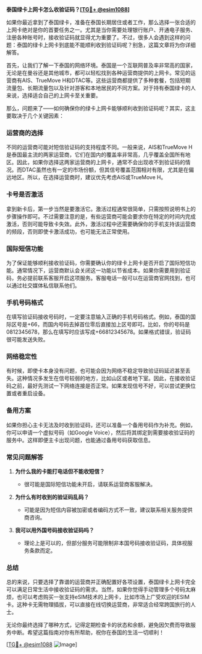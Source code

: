 **泰国绿卡上网卡怎么收验证码？[[TG💪+ @esim1088](https://t.me/s/esim1088)]**

如果你最近拿到了泰国绿卡，准备在泰国长期居住或者工作，那么选择一张合适的上网卡绝对是你的首要任务之一。尤其是当你需要处理银行账户、开通电子服务、注册各种账号时，接收验证码就显得尤为重要了。不过，很多人会遇到这样的问题：泰国的绿卡上网卡到底能不能顺利收到验证码呢？别急，这篇文章将为你详细解答。

首先，让我们了解一下泰国的网络环境。泰国是一个互联网普及率非常高的国家，无论是在曼谷还是其他城市，都可以轻松找到各种运营商提供的上网卡。常见的运营商有AIS、TrueMove H和DTAC等。这些运营商都提供了多种套餐，包括短期流量包、长期流量包以及针对游客和本地居民的不同方案。对于持有泰国绿卡的人来说，选择适合自己的上网卡至关重要。

那么，问题来了——如何确保你的绿卡上网卡能够顺利收到验证码呢？其实，这主要取决于几个关键因素：

### **运营商的选择**
不同的运营商可能对短信验证码的支持程度不同。一般来说，AIS和TrueMove H是泰国最主流的两家运营商，它们在国内的覆盖率非常高，几乎覆盖全国所有地区。因此，如果你选择这两家运营商的上网卡，通常不会出现收不到验证码的情况。而DTAC虽然也有一定的市场份额，但其信号覆盖范围相对有限，尤其是在偏远地区。所以，在选择运营商时，建议优先考虑AIS或TrueMove H。

### **卡号是否激活**
拿到新卡后，第一步当然是要激活它。激活过程通常很简单，只需按照说明书上的步骤操作即可。不过需要注意的是，有些运营商可能会要求你在特定的时间内完成激活，否则可能导致卡失效。此外，激活过程中还需要确保你的手机支持该运营商的频段，否则即使卡激活成功，也可能无法正常使用。

### **国际短信功能**
为了保证能够顺利接收验证码，你需要确认你的绿卡上网卡是否开启了国际短信功能。通常情况下，运营商默认会关闭这一功能以节省成本。如果你需要用到验证码，务必提前联系客服开启这项服务。客服电话一般可以在运营商官网找到，也可以通过社交媒体私信联系他们。

### **手机号码格式**
在填写验证码接收号码时，一定要注意输入正确的手机号码格式。例如，泰国的国际区号是+66，而国内号码去掉首位零后直接加上区号即可。比如，你的号码是0812345678，那么在填写时应该写成+66812345678。如果格式错误，验证码很可能发送失败。

### **网络稳定性**
有时候，即使卡本身没有问题，也可能会因为网络不稳定导致验证码延迟甚至丢失。这种情况多发生在信号较弱的地方，比如山区或者地下室。因此，在接收验证码之前，最好先测试一下网络连接是否正常。如果发现信号不好，可以尝试更换位置或者重启设备。

### **备用方案**
如果你担心主卡无法及时收到验证码，还可以准备一个备用号码作为补充。例如，你可以申请一个虚拟号码（如Google Voice），然后将其绑定到需要接收验证码的服务中。这样即便主卡出现问题，也能通过备用号码获取信息。

### **常见问题解答**
1. **为什么我的卡能打电话但不能收短信？**
   - 很可能是国际短信功能未开启，请联系运营商客服解决。
   
2. **为什么有时收到的验证码乱码？**
   - 可能是因为短信内容被加密或者编码方式不一致，建议联系相关服务提供商咨询。

3. **我可以用外国号码接收验证码吗？**
   - 理论上是可以的，但部分服务可能限制非本国号码接收验证码，具体视服务条款而定。

### **总结**
总的来说，只要选择了靠谱的运营商并正确配置好各项设置，泰国绿卡上网卡完全可以满足日常生活中接收验证码的需求。当然，如果你觉得手动管理多个号码太麻烦，也可以考虑购买一张支持eSIM技术的上网卡，比如市场上广受欢迎的ESIM卡。这种卡无需物理插拔，可以直接在线切换运营商，非常适合经常跨国旅行的人士。

无论你最终选择了哪种方式，记得定期检查卡的状态和余额，避免因欠费而导致服务中断。希望这篇指南对你有所帮助，祝你在泰国的生活一切顺利！

[[TG💪+ @esim1088](https://t.me/s/esim1088) ![Image](https://i.postimg.cc/4NQfJmqS/Snipaste-2025-05-13-00-14-12.png)]